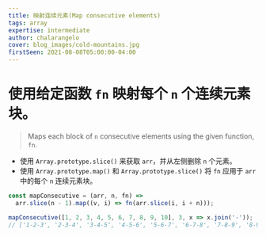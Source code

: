 ```yaml
---
title: 映射连续元素(Map consecutive elements)
tags: array
expertise: intermediate
author: chalarangelo
cover: blog_images/cold-mountains.jpg
firstSeen: 2021-08-08T05:00:00-04:00
---
```


# 使用给定函数 `fn` 映射每个 `n` 个连续元素块。
> Maps each block of `n` consecutive elements using the given function, `fn`.

- 使用 `Array.prototype.slice()` 来获取 `arr`，并从左侧删除 `n` 个元素。
- 使用 `Array.prototype.map()` 和 `Array.prototype.slice()` 将 `fn` 应用于 `arr` 中的每个 `n` 连续元素块。

```js
const mapConsecutive = (arr, n, fn) =>
  arr.slice(n - 1).map((v, i) => fn(arr.slice(i, i + n)));
```

```js
mapConsecutive([1, 2, 3, 4, 5, 6, 7, 8, 9, 10], 3, x => x.join('-'));
// ['1-2-3', '2-3-4', '3-4-5', '4-5-6', '5-6-7', '6-7-8', '7-8-9', '8-9-10'];
```
